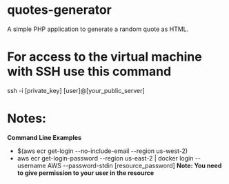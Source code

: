 # quotes-generator
A simple PHP application to generate a random quote as HTML.

# For access to the virtual machine with SSH use this command

ssh -i [private_key] [user]@[your_public_server]

# Notes:

**Command Line Examples**
- $(aws ecr get-login --no-include-email --region us-west-2)
- aws ecr get-login-password --region us-east-2 | docker login --username AWS --password-stdin [resource_password]
**Note: You need to give permission to your user in the resource**
